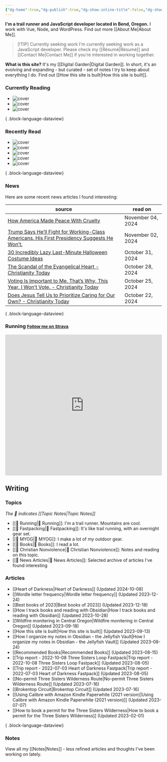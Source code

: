 ```yaml
---
{"dg-home":true,"dg-publish":true,"dg-show-inline-title":false,"dg-show-backlinks":false,"title":"JavaScript Development | Trail Running | Fastpacking","permalink":"/index/","tags":["gardenEntry"],"dgPassFrontmatter":true}
---
```



<div class="hc"><div class="hc__left">

**I'm a trail runner and JavaScript developer located in Bend, Oregon.** I work with Vue, Node, and WordPress. Find out more [[About Me\|About Me]].


> [!TIP] Currently seeking work
> I'm currently seeking work as a JavaScript developer. Please check my [[Résumé\|Résumé]] and [[Contact Me\|Contact Me]] if you’re interested in working together.

**What is this site?** It's my [[Digital Garden\|Digital Garden]]. In short, it's an evolving and expanding - but curated - set of notes I try to keep about everything I do. Find out [[How this site is built\|How this site is built]].

### Currently Reading

<div class="book-covers">

- ![cover](https://books.google.com/books/publisher/content/images/frontcover/6vZaPZruwioC?fife=w600-h900&source=gbs_api)
- ![cover](https://books.google.com/books/publisher/content/images/frontcover/9uixdB7XCP4C?fife=w600-h900&source=gbs_api)
- ![cover](https://books.google.com/books/publisher/content/images/frontcover/vo2OnAEACAAJ?fife=w600-h900&source=gbs_api)

{ .block-language-dataview}

</div>

### Recently Read

<div class="book-covers">

- ![cover](https://images-na.ssl-images-amazon.com/images/S/compressed.photo.goodreads.com/books/1403941587i/17934530.jpg)
- ![cover](https://books.google.com/books/publisher/content/images/frontcover/P9WqDAAAQBAJ?fife=w600-h900&source=gbs_api)
- ![cover](https://www.hachettebookgroup.com/wp-content/uploads/2024/01/9780316097765.jpg)
- ![cover](https://books.google.com/books/publisher/content/images/frontcover/Ig2oEAAAQBAJ?fife=w600-h900&source=gbs_api)
- ![cover](https://books.google.com/books/publisher/content/images/frontcover/9WmG3vc50mAC?fife=w600-h900&source=gbs_api)

{ .block-language-dataview}

</div>

### News

Here are some recent news articles I found interesting:

| source                                                                                                                                                                                   | read on           |
| ---------------------------------------------------------------------------------------------------------------------------------------------------------------------------------------- | ----------------- |
| [How America Made Peace With Cruelty](https://www.theatlantic.com/politics/archive/2024/11/trump-campaign-cruelty/680498/)                                                               | November 04, 2024 |
| [Trump Says He’ll Fight for Working-Class Americans. His First Presidency Suggests He Won’t.](https://www.propublica.org/article/donald-trump-agenda-working-class)                      | November 02, 2024 |
| [30 Incredibly Lazy Last-Minute Halloween Costume Ideas](https://lifehacker.com/best-lazy-last-minute-halloween-costumes)                                                                | October 31, 2024  |
| [The Scandal of the Evangelical Heart - Christianity Today](https://www.christianitytoday.com/2024/10/spiritual-formation-love-grow-cold-noll-scandal-evangelical-mind-heart/)           | October 28, 2024  |
| [Voting Is Important to Me. That’s Why, This Year, I Won’t Vote. - Christianity Today](https://www.christianitytoday.com/2024/10/voting-is-important-not-voting-2024-election/)          | October 25, 2024  |
| [Does Jesus Tell Us to Prioritize Caring for Our Own? - Christianity Today](https://www.christianitytoday.com/2024/10/jesus-immigration-bible-verses-welcoming-stranger-caring-for-own/) | October 22, 2024  |

{ .block-language-dataview}

### Running <small><a class="button" target="_blank" href="https://www.strava.com/athletes/aaronjamesyoung">Follow me on Strava</a></small>

<iframe height='454' width='100%' frameborder='0' allowtransparency='true' scrolling='no' src='https://www.strava.com/athletes/1057219/latest-rides/ed2151117df36fe681b40b6883a1d116e9c6b39b'></iframe>

</div><div class="hc__right">

## Writing

### Topics

*The 📘 indicates [[Topic Notes\|Topic Notes]]*

* [[📘 Running\|📘 Running]]: I'm a trail runner. Mountains are cool.
* [[📘 Fastpacking\|📘 Fastpacking]]: It's like trail running, with an overnight gear set.
* [[📘 MYOG\|📘 MYOG]]: I make a lot of my outdoor gear.
* [[📘 Books\|📘 Books]]: I read a lot.
* [[📘 Christian Nonviolence\|📘 Christian Nonviolence]]: Notes and reading on this topic.
* [[📘 News Articles\|📘 News Articles]]: Selected archive of articles I've found interesting

### Articles

- [[Heart of Darkness\|Heart of Darkness]] (Updated 2024-10-08)
- [[Wordle letter frequency\|Wordle letter frequency]] (Updated 2023-12-24)
- [[Best books of 2023\|Best books of 2023]] (Updated 2023-12-18)
- [[How I track books and reading with Obsidian\|How I track books and reading with Obsidian]] (Updated 2023-10-28)
- [[Wildfire monitering in Central Oregon\|Wildfire monitering in Central Oregon]] (Updated 2023-09-18)
- [[How this site is built\|How this site is built]] (Updated 2023-09-13)
- [[How I organize my notes in Obsidian - the Jellyfish Vault\|How I organize my notes in Obsidian - the Jellyfish Vault]] (Updated 2023-08-24)
- [[Recommended Books\|Recommended Books]] (Updated 2023-08-15)
- [[Trip report - 2022-10-08 Three Sisters Loop Fastpack\|Trip report - 2022-10-08 Three Sisters Loop Fastpack]] (Updated 2023-08-05)
- [[Trip report - 2022-07-03 Heart of Darkness Fastpack\|Trip report - 2022-07-03 Heart of Darkness Fastpack]] (Updated 2023-08-05)
- [[No-permit Three Sisters Wilderness Route\|No-permit Three Sisters Wilderness Route]] (Updated 2023-07-16)
- [[Brokentop Circuit\|Brokentop Circuit]] (Updated 2023-07-16)
- [[Using Calibre with Amazon Kindle Paperwhite (2021 version)\|Using Calibre with Amazon Kindle Paperwhite (2021 version)]] (Updated 2023-07-07)
- [[How to book a permit for the Three Sisters Wilderness\|How to book a permit for the Three Sisters Wilderness]] (Updated 2023-02-01)

{ .block-language-dataview}

### Notes

View all my [[Notes\|Notes]] - less refined articles and thoughts I've been working on lately.

</div></div>